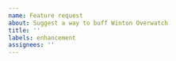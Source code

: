 ```yaml
---
name: Feature request
about: Suggest a way to buff Winton Overwatch
title: ''
labels: enhancement
assignees: ''
---
```

